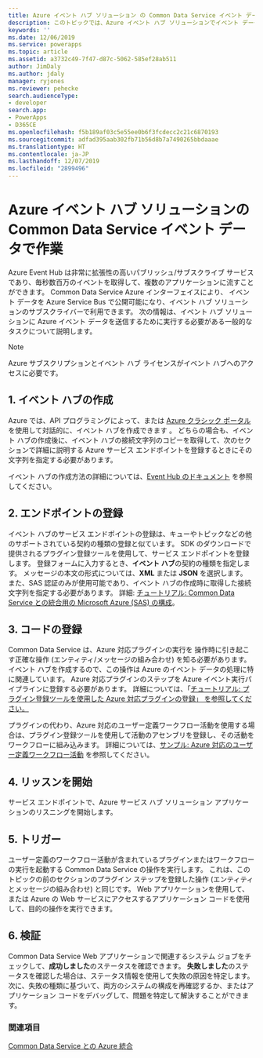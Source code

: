 ```yaml
---
title: Azure イベント ハブ ソリューション の Common Data Service イベント データで作業 (Common Data Service) | Microsoft Docs
description: このトピックでは、Azure イベント ハブ ソリューションでイベント データを使用する方法を説明します。
keywords: ''
ms.date: 12/06/2019
ms.service: powerapps
ms.topic: article
ms.assetid: a3732c49-7f47-d87c-5062-585ef28ab511
author: JimDaly
ms.author: jdaly
manager: ryjones
ms.reviewer: pehecke
search.audienceType:
- developer
search.app:
- PowerApps
- D365CE
ms.openlocfilehash: f5b189af03c5e55ee0b6f3fcdecc2c21c6870193
ms.sourcegitcommit: adfad395aab302fb71b56d8b7a7490265bbdaaae
ms.translationtype: HT
ms.contentlocale: ja-JP
ms.lasthandoff: 12/07/2019
ms.locfileid: "2899496"
---
```

# <a name="work-with-common-data-service-event-data-in-your-azure-event-hub-solution"></a>Azure イベント ハブ ソリューションの Common Data Service イベント データで作業

Azure Event Hub は非常に拡張性の高いパブリッシュ/サブスクライブ サービスであり、毎秒数百万のイベントを取得して、複数のアプリケーションに流すことができます。 Common Data Service Azure インターフェイスにより、 イベント データを Azure Service Bus で公開可能になり、イベント ハブ ソリューションのサブスクライバーで利用できます。 次の情報は、イベント ハブ ソリューションに Azure イベント データを送信するために実行する必要がある一般的なタスクについて説明します。  
  
> [!NOTE]
> Azure サブスクリプションとイベント ハブ ライセンスがイベント ハブへのアクセスに必要です。
  
## <a name="1-create-an-event-hub"></a>1. イベント ハブの作成

Azure では、API プログラミングによって、または [Azure クラシック ポータル](https://manage.windowsazure.com) を使用して対話的に、イベント ハブを作成できます 。 どちらの場合も、イベント ハブの作成後に、イベント ハブの接続文字列のコピーを取得して、次のセクションで詳細に説明する Azure サービス エンドポイントを登録するときにその文字列を指定する必要があります。  

イベント ハブの作成方法の詳細については、[Event Hub のドキュメント](https://azure.microsoft.com/documentation/services/event-hubs/) を参照してください。  
  
## <a name="2-register-an-endpoint"></a>2. エンドポイントの登録

イベント ハブのサービス エンドポイントの登録は、キューやトピックなどの他のサポートされている契約の種類の登録と似ています。 SDK のダウンロードで提供されるプラグイン登録ツールを使用して、サービス エンドポイントを登録します。  登録フォームに入力するとき、**イベント ハブ**の契約の種類を指定します。 メッセージの本文の形式については、**XML** または **JSON** を選択します。 また、SAS 認証のみが使用可能であり、イベント ハブの作成時に取得した接続文字列を指定する必要があります。 詳細: [ チュートリアル: Common Data Service との統合用の Microsoft Azure (SAS) の構成](walkthrough-configure-azure-sas-integration.md)。  
  
## <a name="3-register-code"></a>3. コードの登録

Common Data Service は、Azure 対応プラグインの実行を 操作時に引き起こす正確な操作 (エンティティ/メッセージの組み合わせ) を知る必要があります。 イベント ハブを作成するので、この操作は Azure のイベント データの処理に特に関連しています。 Azure 対応プラグインのステップを Azure イベント実行パイプラインに登録する必要があります。  詳細については、「[チュートリアル: プラグイン登録ツールを使用した Azure 対応プラグインの登録」 を参照してください。](walkthrough-register-azure-aware-plug-in-using-plug-in-registration-tool.md)  

プラグインの代わり、Azure 対応のユーザー定義ワークフロー活動を使用する場合は、プラグイン登録ツールを使用して活動のアセンブリを登録し、その活動をワークフローに組み込みます。 詳細については、[サンプル: Azure 対応のユーザー定義ワークフロー活動](/dynamics365/customer-engagement/developer/sample-azure-aware-custom-workflow-activity) を参照してください。
  
## <a name="4-start-listening"></a>4. リッスンを開始

サービス エンドポイントで、Azure サービス ハブ ソリューション アプリケーションのリスニングを開始します。  
  
## <a name="5-trigger"></a>5. トリガー

ユーザー定義のワークフロー活動が含まれているプラグインまたはワークフローの実行を起動する Common Data Service の操作を実行します。 これは、このトピックの前のセクションのプラグイン ステップを登録した操作 (エンティティとメッセージの組み合わせ) と同じです。 Web アプリケーションを使用して、または Azure の Web サービスにアクセスするアプリケーション コードを使用して、目的の操作を実行できます。  
  
## <a name="6-verification"></a>6. 検証

Common Data Service Web アプリケーションで関連するシステム ジョブをチェックして、**成功しました**のステータスを確認できます。 **失敗しました**のステータスを確認した場合は、ステータス情報を使用して失敗の原因を特定します。 次に、失敗の種類に基づいて、両方のシステムの構成を再確認するか、またはアプリケーション コードをデバッグして、問題を特定して解決することができます。  
  
### <a name="see-also"></a>関連項目 

 [Common Data Service との Azure 統合](azure-integration.md)

